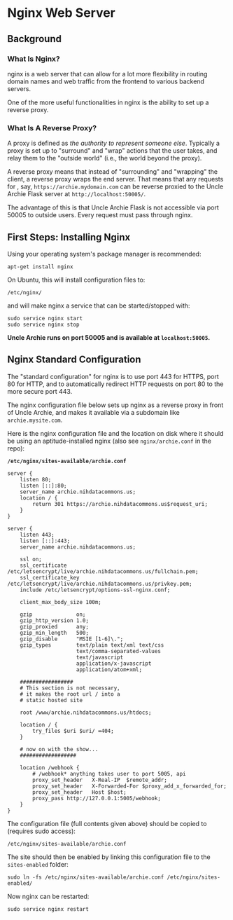# Nginx Web Server

## Background

### What Is Nginx?

nginx is a web server that can allow for a lot more flexibility
in routing domain names and web traffic from the frontend to
various backend servers.

One of the more useful functionalities in nginx is the ability to
set up a reverse proxy.

### What Is A Reverse Proxy?

A proxy is defined as _the authority to represent someone else_.
Typically a proxy is set up to "surround" and "wrap" actions that
the user takes, and relay them to the "outside world" (i.e., the 
world beyond the proxy).

A reverse proxy means that instead of "surrounding" and "wrapping"
the client, a reverse proxy wraps the end server. That means that
any requests for , say, `https://archie.mydomain.com` can be reverse 
proxied to the Uncle Archie Flask server at `http://localhost:50005/`.

The advantage of this is that Uncle Archie Flask is not accessible
via port 50005 to outside users. Every request must pass through nginx.

## First Steps: Installing Nginx

Using your operating system's package manager is recommended:

```
apt-get install nginx
```

On Ubuntu, this will install configuration files to:

```
/etc/nginx/
```

and will make nginx a service that can be started/stopped with:

```
sudo service nginx start
sudo service nginx stop
```

**Uncle Archie runs on port 50005 and is available at
`localhost:50005`.**

## Nginx Standard Configuration

The "standard configuration" for nginx is to use port 443 for
HTTPS, port 80 for HTTP, and to automatically redirect HTTP
requests on port 80 to the more secure port 443.

The nginx configuration file below sets up nginx as a 
reverse proxy in front of Uncle Archie, and makes it available 
via a subdomain like `archie.mysite.com`.

Here is the nginx configuration file and the location
on disk where it should be using an aptitude-installed
nginx (also see `nginx/archie.conf` in the repo):

**`/etc/nginx/sites-available/archie.conf`**

```plain
server {
    listen 80;
    listen [::]:80;
    server_name archie.nihdatacommons.us;
    location / {
        return 301 https://archie.nihdatacommons.us$request_uri;
    }
}

server {
    listen 443;
    listen [::]:443;
    server_name archie.nihdatacommons.us;

    ssl on;
    ssl_certificate /etc/letsencrypt/live/archie.nihdatacommons.us/fullchain.pem;
    ssl_certificate_key /etc/letsencrypt/live/archie.nihdatacommons.us/privkey.pem;
    include /etc/letsencrypt/options-ssl-nginx.conf;

    client_max_body_size 100m;

    gzip              on;
    gzip_http_version 1.0;
    gzip_proxied      any;
    gzip_min_length   500;
    gzip_disable      "MSIE [1-6]\.";
    gzip_types        text/plain text/xml text/css
                      text/comma-separated-values
                      text/javascript
                      application/x-javascript
                      application/atom+xml;

    #################
    # This section is not necessary,
    # it makes the root url / into a 
    # static hosted site

    root /www/archie.nihdatacommons.us/htdocs;

    location / {
        try_files $uri $uri/ =404;
    }

    # now on with the show...
    ##################

    location /webhook {
        # /webhook* anything takes user to port 5005, api
        proxy_set_header   X-Real-IP  $remote_addr;
        proxy_set_header   X-Forwarded-For $proxy_add_x_forwarded_for;
        proxy_set_header   Host $host;
        proxy_pass http://127.0.0.1:5005/webhook;
    }
}
```

The configuration file (full contents given above) should be copied to
(requires sudo access):

```
/etc/nginx/sites-available/archie.conf
```

The site should then be enabled by linking this configuration
file to the `sites-enabled` folder:

```
sudo ln -fs /etc/nginx/sites-available/archie.conf /etc/nginx/sites-enabled/
```

Now nginx can be restarted:

```
sudo service nginx restart
```

